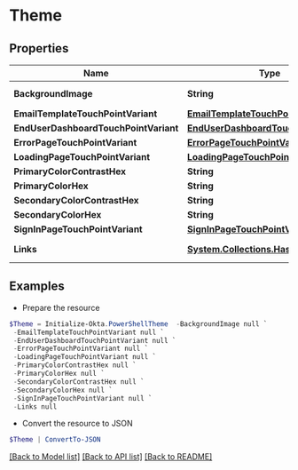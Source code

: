 # Theme
## Properties

Name | Type | Description | Notes
------------ | ------------- | ------------- | -------------
**BackgroundImage** | **String** |  | [optional] [readonly] 
**EmailTemplateTouchPointVariant** | [**EmailTemplateTouchPointVariant**](EmailTemplateTouchPointVariant.md) |  | [optional] 
**EndUserDashboardTouchPointVariant** | [**EndUserDashboardTouchPointVariant**](EndUserDashboardTouchPointVariant.md) |  | [optional] 
**ErrorPageTouchPointVariant** | [**ErrorPageTouchPointVariant**](ErrorPageTouchPointVariant.md) |  | [optional] 
**LoadingPageTouchPointVariant** | [**LoadingPageTouchPointVariant**](LoadingPageTouchPointVariant.md) |  | [optional] 
**PrimaryColorContrastHex** | **String** |  | [optional] 
**PrimaryColorHex** | **String** |  | [optional] 
**SecondaryColorContrastHex** | **String** |  | [optional] 
**SecondaryColorHex** | **String** |  | [optional] 
**SignInPageTouchPointVariant** | [**SignInPageTouchPointVariant**](SignInPageTouchPointVariant.md) |  | [optional] 
**Links** | [**System.Collections.Hashtable**](SystemCollectionsHashtable.md) |  | [optional] [readonly] 

## Examples

- Prepare the resource
```powershell
$Theme = Initialize-Okta.PowerShellTheme  -BackgroundImage null `
 -EmailTemplateTouchPointVariant null `
 -EndUserDashboardTouchPointVariant null `
 -ErrorPageTouchPointVariant null `
 -LoadingPageTouchPointVariant null `
 -PrimaryColorContrastHex null `
 -PrimaryColorHex null `
 -SecondaryColorContrastHex null `
 -SecondaryColorHex null `
 -SignInPageTouchPointVariant null `
 -Links null
```

- Convert the resource to JSON
```powershell
$Theme | ConvertTo-JSON
```

[[Back to Model list]](../README.md#documentation-for-models) [[Back to API list]](../README.md#documentation-for-api-endpoints) [[Back to README]](../README.md)

